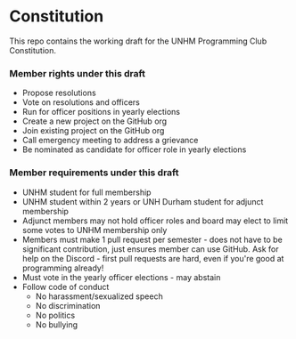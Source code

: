 # Constitution

This repo contains the working draft for the UNHM Programming Club Constitution.

### Member rights under this draft

- Propose resolutions
- Vote on resolutions and officers
- Run for officer positions in yearly elections
- Create a new project on the GitHub org
- Join existing project on the GitHub org
- Call emergency meeting to address a grievance
- Be nominated as candidate for officer role in yearly elections


### Member requirements under this draft
- UNHM student for full membership
- UNHM student within 2 years or UNH Durham student for adjunct membership
- Adjunct members may not hold officer roles and board may elect to limit some votes to UNHM membership only
- Members must make 1 pull request per semester - does not have to be significant contribution, just ensures member can use GitHub. Ask for help on the Discord - first pull requests are hard, even if you're good at programming already!
- Must vote in the yearly officer elections - may abstain
- Follow code of conduct
    - No harassment/sexualized speech
    - No discrimination
    - No politics
    - No bullying
